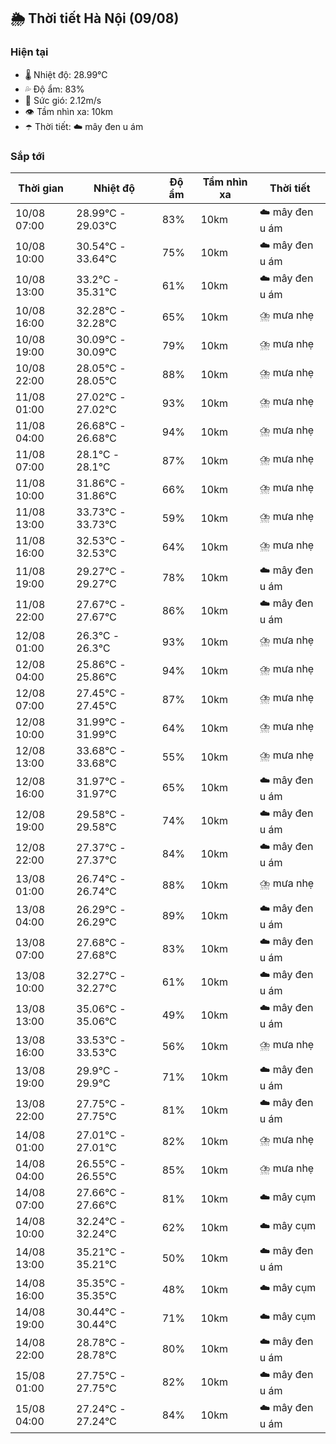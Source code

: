 ## 🌦️ Thời tiết Hà Nội (09/08)

### Hiện tại

- 🌡️ Nhiệt độ: 28.99℃
- 💦 Độ ẩm: 83%
- 💨 Sức gió: 2.12m/s
- 👁️ Tầm nhìn xa: 10km
- ☂️ Thời tiết: ☁️ mây đen u ám

### Sắp tới

| Thời gian | Nhiệt độ | Độ ẩm | Tầm nhìn xa | Thời tiết |
| --- | --- | --- | --- | --- |
| 10/08 07:00 | 28.99℃ - 29.03℃ | 83% | 10km | ☁️ mây đen u ám |
| 10/08 10:00 | 30.54℃ - 33.64℃ | 75% | 10km | ☁️ mây đen u ám |
| 10/08 13:00 | 33.2℃ - 35.31℃ | 61% | 10km | ☁️ mây đen u ám |
| 10/08 16:00 | 32.28℃ - 32.28℃ | 65% | 10km | ⛈️ mưa nhẹ |
| 10/08 19:00 | 30.09℃ - 30.09℃ | 79% | 10km | ⛈️ mưa nhẹ |
| 10/08 22:00 | 28.05℃ - 28.05℃ | 88% | 10km | ⛈️ mưa nhẹ |
| 11/08 01:00 | 27.02℃ - 27.02℃ | 93% | 10km | ⛈️ mưa nhẹ |
| 11/08 04:00 | 26.68℃ - 26.68℃ | 94% | 10km | ⛈️ mưa nhẹ |
| 11/08 07:00 | 28.1℃ - 28.1℃ | 87% | 10km | ⛈️ mưa nhẹ |
| 11/08 10:00 | 31.86℃ - 31.86℃ | 66% | 10km | ⛈️ mưa nhẹ |
| 11/08 13:00 | 33.73℃ - 33.73℃ | 59% | 10km | ⛈️ mưa nhẹ |
| 11/08 16:00 | 32.53℃ - 32.53℃ | 64% | 10km | ⛈️ mưa nhẹ |
| 11/08 19:00 | 29.27℃ - 29.27℃ | 78% | 10km | ☁️ mây đen u ám |
| 11/08 22:00 | 27.67℃ - 27.67℃ | 86% | 10km | ☁️ mây đen u ám |
| 12/08 01:00 | 26.3℃ - 26.3℃ | 93% | 10km | ⛈️ mưa nhẹ |
| 12/08 04:00 | 25.86℃ - 25.86℃ | 94% | 10km | ⛈️ mưa nhẹ |
| 12/08 07:00 | 27.45℃ - 27.45℃ | 87% | 10km | ⛈️ mưa nhẹ |
| 12/08 10:00 | 31.99℃ - 31.99℃ | 64% | 10km | ⛈️ mưa nhẹ |
| 12/08 13:00 | 33.68℃ - 33.68℃ | 55% | 10km | ⛈️ mưa nhẹ |
| 12/08 16:00 | 31.97℃ - 31.97℃ | 65% | 10km | ☁️ mây đen u ám |
| 12/08 19:00 | 29.58℃ - 29.58℃ | 74% | 10km | ☁️ mây đen u ám |
| 12/08 22:00 | 27.37℃ - 27.37℃ | 84% | 10km | ☁️ mây đen u ám |
| 13/08 01:00 | 26.74℃ - 26.74℃ | 88% | 10km | ⛈️ mưa nhẹ |
| 13/08 04:00 | 26.29℃ - 26.29℃ | 89% | 10km | ☁️ mây đen u ám |
| 13/08 07:00 | 27.68℃ - 27.68℃ | 83% | 10km | ☁️ mây đen u ám |
| 13/08 10:00 | 32.27℃ - 32.27℃ | 61% | 10km | ☁️ mây đen u ám |
| 13/08 13:00 | 35.06℃ - 35.06℃ | 49% | 10km | ☁️ mây đen u ám |
| 13/08 16:00 | 33.53℃ - 33.53℃ | 56% | 10km | ⛈️ mưa nhẹ |
| 13/08 19:00 | 29.9℃ - 29.9℃ | 71% | 10km | ☁️ mây đen u ám |
| 13/08 22:00 | 27.75℃ - 27.75℃ | 81% | 10km | ☁️ mây đen u ám |
| 14/08 01:00 | 27.01℃ - 27.01℃ | 82% | 10km | ⛈️ mưa nhẹ |
| 14/08 04:00 | 26.55℃ - 26.55℃ | 85% | 10km | ⛈️ mưa nhẹ |
| 14/08 07:00 | 27.66℃ - 27.66℃ | 81% | 10km | ☁️ mây cụm |
| 14/08 10:00 | 32.24℃ - 32.24℃ | 62% | 10km | ☁️ mây cụm |
| 14/08 13:00 | 35.21℃ - 35.21℃ | 50% | 10km | ☁️ mây đen u ám |
| 14/08 16:00 | 35.35℃ - 35.35℃ | 48% | 10km | ☁️ mây cụm |
| 14/08 19:00 | 30.44℃ - 30.44℃ | 71% | 10km | ☁️ mây cụm |
| 14/08 22:00 | 28.78℃ - 28.78℃ | 80% | 10km | ☁️ mây đen u ám |
| 15/08 01:00 | 27.75℃ - 27.75℃ | 82% | 10km | ☁️ mây đen u ám |
| 15/08 04:00 | 27.24℃ - 27.24℃ | 84% | 10km | ☁️ mây đen u ám |
